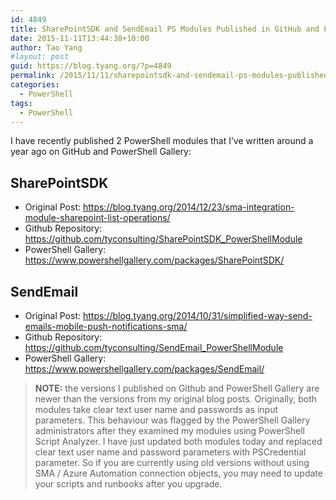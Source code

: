 ```yaml
---
id: 4849
title: SharePointSDK and SendEmail PS Modules Published in GitHub and PowerShell Gallery
date: 2015-11-11T13:44:38+10:00
author: Tao Yang
#layout: post
guid: https://blog.tyang.org/?p=4849
permalink: /2015/11/11/sharepointsdk-and-sendemail-ps-modules-published-in-github-and-powershell-gallery/
categories:
  - PowerShell
tags:
  - PowerShell
---
```

I have recently published 2 PowerShell modules that I’ve written around a year ago on GitHub and PowerShell Gallery:

## SharePointSDK

* Original Post: <a title="https://blog.tyang.org/2014/12/23/sma-integration-module-sharepoint-list-operations/" href="https://blog.tyang.org/2014/12/23/sma-integration-module-sharepoint-list-operations/">https://blog.tyang.org/2014/12/23/sma-integration-module-sharepoint-list-operations/</a>
* Github Repository: <a title="https://github.com/tyconsulting/SharePointSDK_PowerShellModule" href="https://github.com/tyconsulting/SharePointSDK_PowerShellModule">https://github.com/tyconsulting/SharePointSDK_PowerShellModule</a>
* PowerShell Gallery: <a title="https://www.powershellgallery.com/packages/SharePointSDK/" href="https://www.powershellgallery.com/packages/SharePointSDK/">https://www.powershellgallery.com/packages/SharePointSDK/</a>

## SendEmail

* Original Post: <a href="https://blog.tyang.org/2014/10/31/simplified-way-send-emails-mobile-push-notifications-sma/">https://blog.tyang.org/2014/10/31/simplified-way-send-emails-mobile-push-notifications-sma/</a>
* Github Repository: <a title="https://github.com/tyconsulting/SendEmail_PowerShellModule" href="https://github.com/tyconsulting/SendEmail_PowerShellModule">https://github.com/tyconsulting/SendEmail_PowerShellModule</a>
* PowerShell Gallery: <a title="https://www.powershellgallery.com/packages/SendEmail/" href="https://www.powershellgallery.com/packages/SendEmail/">https://www.powershellgallery.com/packages/SendEmail/</a>

>**NOTE:** the versions I published on Github and PowerShell Gallery are newer than the versions from my original blog posts. Originally, both modules take clear text user name and passwords as input parameters. This behaviour was flagged by the PowerShell Gallery administrators after they examined my modules using PowerShell Script Analyzer. I have just updated both modules today and replaced clear text user name and password parameters with PSCredential parameter. So if you are currently using old versions without using SMA / Azure Automation connection objects, you may need to update your scripts and runbooks after you upgrade.